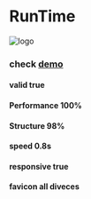 # **RunTime**
![logo](https://runtimewebsite.netlify.app/apple-touch-icon.png)
### check [demo](https://runtimewebsite.netlify.app)
#### valid       true
#### Performance 100% 
#### Structure    98%
#### speed       0.8s
#### responsive  true
#### favicon      all diveces






